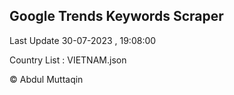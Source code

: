 

## Google Trends Keywords Scraper 
 
Last Update 30-07-2023 , 19:08:00

Country List :
VIETNAM.json



© Abdul Muttaqin 
